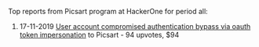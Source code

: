 Top reports from Picsart program at HackerOne for period all:

1. 17-11-2019 [User account compromised authentication bypass via oauth token impersonation](https://hackerone.com/reports/739321) to Picsart - 94 upvotes, $94
